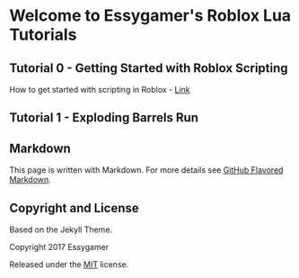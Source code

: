 # Welcome to Essygamer's Roblox Lua Tutorials

## Tutorial 0 - Getting Started with Roblox Scripting

How to get started with scripting in Roblox - [Link](https://essygamer.github.io/roblox-lua-tutorials/blob/master/tutorial0/README.md)

## Tutorial 1 - Exploding Barrels Run



## Markdown

This page is written with Markdown. For more details see [GitHub Flavored Markdown](https://guides.github.com/features/mastering-markdown/).

## Copyright and License

Based on the Jekyll Theme.

Copyright 2017 Essygamer

Released under the [MIT](https://github.com/essygamer/roblox-lua-tutorials/LICENSE) license.
